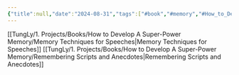 ```yaml
---
{"title":null,"date":"2024-08-31","tags":["#book","#memory","#How_to_Develop_A_Super_Power_Memory"],"Chương":"Chương9","dg-publish":true,"dg-home":false,"permalink":"/tung-ly/1-projects/books/how-to-develop-a-super-power-memory/chapter-9-remembering-speeches-articles-scripts/","dgPassFrontmatter":true,"noteIcon":"","created":"2024-12-29T15:27:22.693+07:00","updated":"2025-01-01T18:39:13.150+07:00"}
---
```


[[TungLy/1. Projects/Books/How to Develop A Super-Power Memory/Memory Techniques for Speeches\|Memory Techniques for Speeches]]
[[TungLy/1. Projects/Books/How to Develop A Super-Power Memory/Remembering Scripts and Anecdotes\|Remembering Scripts and Anecdotes]]
